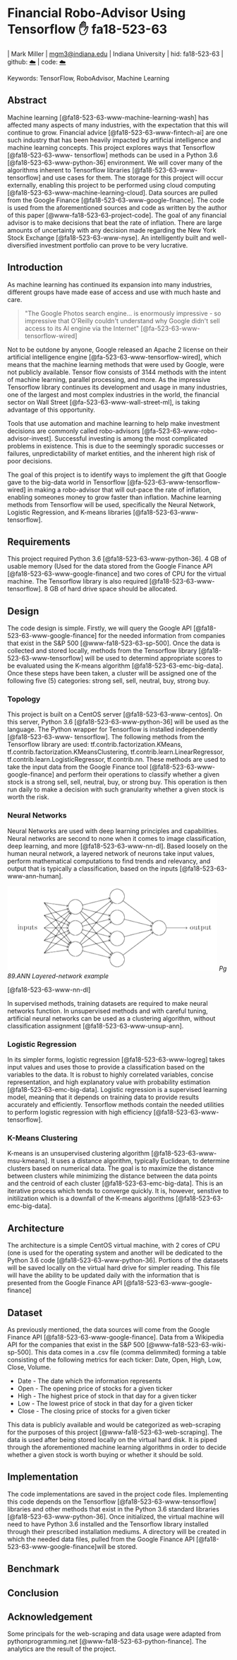 # Financial Robo-Advisor Using Tensorflow :hand: fa18-523-63

| Mark Miller 
| mgm3@indiana.edu 
| Indiana University 
| hid: fa18-523-63 
| github: [:cloud:](https://github.com/cloudmesh-community/fa18-523-63/edit/master/project-report/report.md) 
| code: [:cloud:](https://github.com/cloudmesh-community/fa18-523-63/tree/master/project-code)



Keywords: TensorFlow, RoboAdvisor, Machine Learning



## Abstract

Machine learning [@fa18-523-63-www-machine-learning-wash] has affected many
aspects of many industries, with the expectation that this will continue to
grow. Financial advice [@fa18-523-63-www-fintech-ai] are one such industry that
has been heavily impacted by artificial intelligence and machine learning
concepts. This project explores ways that Tensorflow [@fa18-523-63-www-
tensorflow] methods can be used in a Python 3.6 [@fa18-523-63-www-python-36]
environment. We will cover many of the algorithms inherent to Tensorflow
libraries [@fa18-523-63-www-tensorflow] and use cases for them. The storage for
this project will occur externally, enabling this project to be performed using
cloud computing [@fa18-523-63-www-machine-learning-cloud]. Data sources are
pulled from the Google Finance [@fa18-523-63-www-google-finance]. The code is
used from the aforementioned sources and code as written by the author of this
paper  [@www-fa18-523-63-project-code]. The goal of any financial advisor is to
make decisions that beat the rate of inflation. There are large amounts of
uncertainty with any decision made regarding the New York Stock Exchange
[@fa18-523-63-www-nyse]. An intelligently built and well-diversified investment
portfolio can prove to be very lucrative.



## Introduction

As machine learning has continued its expansion into many industries, different
groups have made ease of access and use with much haste and care.

> "The Google Photos search engine... is enormously impressive - so impressive
that O'Reilly couldn't understand why Google didn't sell access to its AI engine
via the Internet" [@fa-523-63-www-tensorflow-wired]


Not to be outdone by anyone, Google released an Apache 2 license on their
artificial intelligence engine [@fa-523-63-www-tensorflow-wired], which means
that the machine learning methods that were used by Google, were not publicly
available. Tensor flow consists of 3144 methods with the intent of machine
learning, parallel processing, and more. As the impressive Tensorflow library
continues its development and usage in many industries, one of the largest and
most complex industries in the world, the financial sector on Wall Street
[@fa-523-63-www-wall-street-ml], is taking advantage of this opportunity.

Tools that use automation and machine learning to help make investment decisions
are commonly called robo-advisors [@fa-523-63-www-robo-advisor-invest].
Successful investing is among the most complicated problems in existence. This
is due to the seemingly sporadic successes or failures, unpredictability of
market entities, and the inherent high risk of poor decisions.

The goal of this project is to identify ways to implement the gift that Google
gave to the big-data world in Tensorflow [@fa-523-63-www-tensorflow-wired] in
making a robo-advisor that will out-pace the rate of inflation, enabling
someones money to grow faster than inflation. Machine learning methods from
Tensorflow will be used, specifically the Neural Network, Logistic Regression,
and K-means libraries [@fa18-523-63-www-tensorflow].


## Requirements
This project required Python 3.6 [@fa18-523-63-www-python-36]. 4 GB of
usable memory (Used for the data stored from the Google Finance API
[@fa18-523-63-www-google-finance] and two cores of CPU for the
virtual machine. The Tensorflow library is also required 
[@fa18-523-63-www-tensorflow]. 8 GB of hard drive space should be allocated.

## Design

The code design is simple. Firstly, we will query the Google API
[@fa18-523-63-www-google-finance] for the needed information from companies
that exist in the S&P 500 [@www-fa18-523-63-sp-500]. Once the data
is collected and stored locally, methods from the Tensorflow library
[@fa18-523-63-www-tensorflow] will be used to determind appropriate scores
to be evaluated using the K-means algorithm [@fa18-523-63-emc-big-data].
Once these steps have been taken, a cluster will be assigned one of the
following five (5) categories: strong sell, sell, neutral, buy, strong buy.

### Topology

This project is built on a CentOS server [@fa18-523-63-www-centos]. On this
server, Python 3.6 [@fa18-523-63-www-python-36] will be used as the language.
The Python wrapper for Tensorflow is installed independently [@fa18-523-63-www-
tensorflow]. The following methods from the Tensorflow library are used:
tf.contrib.factorization.KMeans, tf.contrib.factorization.KMeansClustering,
tf.contrib.learn.LinearRegressor, tf.contrib.learn.LogisticRegressor,
tf.contrib.nn. These methods are used to take the input data from the Google
Finance tool [@fa18-523-63-www-google-finance] and perform their operations to
classify whether a given stock is a strong sell, sell, neutral, buy, or strong
buy. This operation is then run daily to make a decision with such granularity
whether a given stock is worth the risk.

### Neural Networks

Neural Networks are used with deep learning principles and capabilities. Neural
networks are second to none when it comes to image classification, deep
learning, and more [@fa18-523-63-www-nn-dl]. Based loosely on the human neural
network, a layered network of neurons take input values, perform mathematical
computations to find trends and relevancy, and output that is typically a
classification, based on the inputs [@fa18-523-63-www-ann-human].

![Artificial Neural Network Inputs to Outputs](images/ANN.PNG) *Pg 89.ANN
Layered-network example*

[@fa18-523-63-www-nn-dl]



In supervised methods, training datasets are required to make neural networks
function. In unsupervised methods and with careful tuning, artificial neural
networks can be used as a clustering algorithm, without classification
assignment [@fa18-523-63-www-unsup-ann].

### Logistic Regression 
In its simpler forms, logistic regression
[@fa18-523-63-www-logreg] takes input values and uses those to provide
a classification based on the variables to the data. It is robust to
highly correlated variables, concise representation, and high
explanatory value with probability estimation
[@fa18-523-63-emc-big-data]. Logistic regression is a supervised
learning model, meaning that it depends on training data to provide
results accurately and efficiently. Tensorflow methods contain the
needed utilities to perform logistic regression with high efficiency
[@fa18-523-63-www-tensorflow].

### K-Means Clustering

K-means is an unsupervised clustering algorithm [@fa18-523-63-www-msu-kmeans].
It uses a distance algorithm, typically Euclidean, to determine clusters based
on numerical data. The goal is to maximize the distance between clusters while
minimizing the distance between the data points and the centroid of each cluster
[@fa18-523-63-emc-big-data]. This is an iterative process which tends to
converge quickly. It is, however, senstive to initilization which is a
downfall of the K-means algorithms [@fa18-523-63-emc-big-data].

## Architecture

The architecture is a simple CentOS virtual machine, with 2 cores of CPU
(one is used for the operating system and another will be dedicated
to the Python 3.6 code [@fa18-523-63-www-python-36]. Portions of the
datasets will be saved locally on the virtual hard drive for simpler reading.
This file will have the ability to be updated daily with the information
that is presented from the Google Finance API [@fa18-523-63-www-google-finance]

## Dataset

As previously mentioned, the data sources will come from the Google Finance API
[@fa18-523-63-www-google-finance]. Data from a Wikipedia API for the companies
that exist in the S&P 500 [@www-fa18-523-63-wiki-sp-500]. This data comes
in a .csv file (comma delimmited) forming a table consisting of the following
metrics for each ticker: Date, Open, High, Low, Close, Volume.
* Date - The date which the information represents
* Open - The opening price of stocks for a given ticker
* High - The highest price of stock in that day for a given ticker
* Low - The lowest price of stock in that day for a given ticker
* Close - The closing price of stocks for a given ticker

This data is publicly available and would be categorized as web-scraping
for the purposes of this project [@www-fa18-523-63-web-scraping].
The data is used after being stored locally on the virtual hard disk.
It is piped through the aforementioned machine learning algorithms
in order to decide whether a given stock is worth buying or whether it
should be sold.

## Implementation
The code implementations are saved in the project code files. Implementing this
code depends on the Tensorflow [@fa18-523-63-www-tensorflow] libraries and 
other methods that exist in the Python 3.6 standard libraries 
[@fa18-523-63-www-python-36]. Once initialized, the virtual machine will
need to have Python 3.6 installed and the Tensorflow library installed
through their prescribed installation mediums. A directory will be created
in which the needed data files, pulled from the Google Finance API
[@fa18-523-63-www-google-finance]will be stored.


## Benchmark

## Conclusion


## Acknowledgement
Some principals for the web-scraping and data usage were adapted from
pythonprogramming.net [@www-fa18-523-63-python-finance]. The analytics
are the result of the project.

